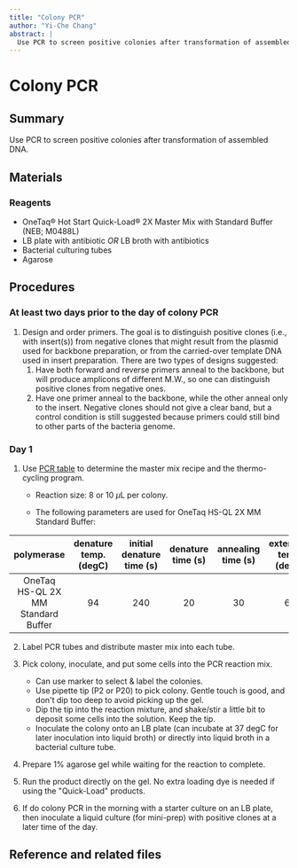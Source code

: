 ```yaml
---
title: "Colony PCR"
author: "Yi-Che Chang"
abstract: |
  Use PCR to screen positive colonies after transformation of assembled DNA.
---
```


# Colony PCR

## Summary

Use PCR to screen positive colonies after transformation of assembled DNA.




## Materials
### Reagents
- OneTaq® Hot Start Quick-Load® 2X Master Mix with Standard Buffer (NEB; M0488L)
- LB plate with antibiotic *OR* LB broth with antibiotics
- Bacterial culturing tubes
- Agarose



## Procedures

### At least two days prior to the day of colony PCR

1. Design and order primers. The goal is to distinguish positive clones (i.e., with insert(s)) from negative clones that might result from  the plasmid used for backbone preparation, or from the carried-over template DNA used in insert preparation. There are two types of designs suggested:
    1. Have both forward and reverse primers anneal to the backbone, but will produce amplicons of different M.W., so one can distinguish positive clones from negative ones.
    2. Have one primer anneal to the backbone, while the other anneal only to the insert. Negative clones should not give a clear band, but a control condition is still suggested because primers could still bind to other parts of the bacteria genome.



### Day 1

1. Use [PCR table](https://docs.google.com/spreadsheets/d/1pGdlURjKuqQapkC8BWhwlaMc0NxCQl-8L66yKT_Yvlo/edit?usp=sharing) to determine the master mix recipe and the thermo-cycling program.

    - Reaction size: 8 or 10 $\mu$L per colony.

    - The following parameters are used for OneTaq HS-QL 2X MM Standard Buffer:

| polymerase                         | denature temp. (degC) | initial denature time (s) | denature time (s) | annealing time (s) | extension temp. (degC) | extension rate (s/kb) | final extension time (m) | primer conc. (nM) |
|:----------------------------------:|:---------------------:|:-------------------------:|:-----------------:|:------------------:|:----------------------:|:---------------------:|:------------------------:|:-----------------:|
| OneTaq HS-QL 2X MM Standard Buffer | 94                    | 240                       | 20                | 30                 | 68                     | 60                    | 300                      | 200               |



2. Label PCR tubes and distribute master mix into each tube.

3. Pick colony, inoculate, and put some cells into the PCR reaction mix.
    - Can use marker to select & label the colonies.
    - Use pipette tip (P2 or P20) to pick colony. Gentle touch is good, and don't dip too deep to avoid picking up the gel.
    - Dip the tip into the reaction mixture, and shake/stir a little bit to deposit some cells into the solution. Keep the tip.
    - Inoculate the colony onto an LB plate (can incubate at 37 degC for later inoculation into liquid broth) or directly into liquid broth in a bacterial culture tube.
4. Prepare 1% agarose gel while waiting for the reaction to complete.
5. Run the product directly on the gel. No extra loading dye is needed if using the "Quick-Load" products.
6. If do colony PCR in the morning with a starter culture on an LB plate, then inoculate a liquid culture (for mini-prep) with positive clones at a later time of the day.



## Reference and related files



